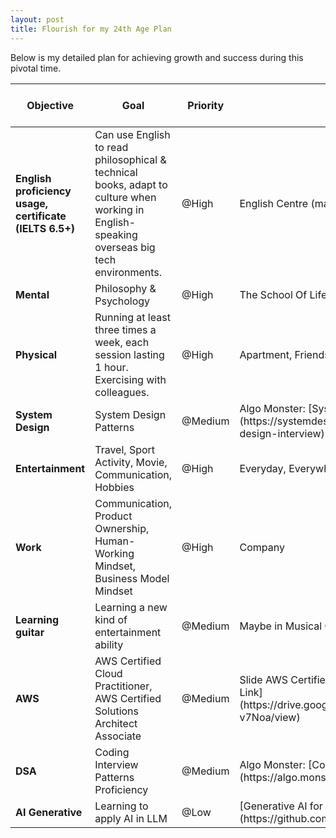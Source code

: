 ```yaml
---
layout: post
title: Flourish for my 24th Age Plan
---
```



Below is my detailed plan for achieving growth and success during this pivotal time.

<table>
  <colgroup>
    <col width="25%" />
    <col width="35%" />
    <col width="10%" />
    <col width="20%" />
    <col width="10%" />
  </colgroup>
  <thead>
    <tr class="header">
      <th>Objective</th>
      <th>Goal</th>
      <th>Priority</th>
      <th>Resource</th>
      <th>Will-done year</th>
    </tr>
  </thead>
  <tbody>
    <tr>
      <td markdown="span"><b>English proficiency usage, certificate (IELTS 6.5+)</b></td>
      <td markdown="span">Can use English to read philosophical & technical books, adapt to culture when working in English-speaking overseas big tech environments.</td>
      <td markdown="span">@High</td>
      <td markdown="span">English Centre (maybe Dol), Kindle Book, Technical Docs</td>
      <td markdown="span">2025</td>
    </tr>
    <tr>
      <td markdown="span"><b>Mental</b></td>
      <td markdown="span">Philosophy & Psychology</td>
      <td markdown="span">@High</td>
      <td markdown="span">The School Of Life, Love & Connection Books</td>
      <td markdown="span">2025</td>
    </tr>
    <tr>
      <td markdown="span"><b>Physical</b></td>
      <td markdown="span">Running at least three times a week, each session lasting 1 hour. Exercising with colleagues.</td>
      <td markdown="span">@High</td>
      <td markdown="span">Apartment, Friends</td>
      <td markdown="span">2025</td>
    </tr>
    <tr>
      <td markdown="span"><b>System Design</b></td>
      <td markdown="span">System Design Patterns</td>
      <td markdown="span">@Medium</td>
      <td markdown="span">Algo Monster: [System Design Fundamentals](https://systemdesignschool.io/fundamentals/what-is-system-design-interview)</td>
      <td markdown="span">2025</td>
    </tr>
    <tr>
      <td markdown="span"><b>Entertainment</b></td>
      <td markdown="span">Travel, Sport Activity, Movie, Communication, Hobbies</td>
      <td markdown="span">@High</td>
      <td markdown="span">Everyday, Everywhere</td>
      <td markdown="span">2025</td>
    </tr>
    <tr>
      <td markdown="span"><b>Work</b></td>
      <td markdown="span">Communication, Product Ownership, Human-Working Mindset, Business Model Mindset</td>
      <td markdown="span">@High</td>
      <td markdown="span">Company</td>
      <td markdown="span">2025</td>
    </tr>
    <tr>
      <td markdown="span"><b>Learning guitar</b></td>
      <td markdown="span">Learning a new kind of entertainment ability</td>
      <td markdown="span">@Medium</td>
      <td markdown="span">Maybe in Musical Central (Ward 7)</td>
      <td markdown="span">2025</td>
    </tr>
    <tr>
      <td markdown="span"><b>AWS</b></td>
      <td markdown="span">AWS Certified Cloud Practitioner, AWS Certified Solutions Architect Associate</td>
      <td markdown="span">@Medium</td>
      <td markdown="span">Slide AWS Certified Solutions Architect Associate: [Google Drive Link](https://drive.google.com/file/d/1eGeM_X1w8Ot2iyRNeCrMFaEqTi-v7Noa/view)</td>
      <td markdown="span">2025</td>
    </tr>
    <tr>
      <td markdown="span"><b>DSA</b></td>
      <td markdown="span">Coding Interview Patterns Proficiency</td>
      <td markdown="span">@Medium</td>
      <td markdown="span">Algo Monster: [Coding Patterns](https://algo.monster/problems/stats), Leetcode</td>
      <td markdown="span">2026</td>
    </tr>
    <tr>
      <td markdown="span"><b>AI Generative</b></td>
      <td markdown="span">Learning to apply AI in LLM</td>
      <td markdown="span">@Low</td>
      <td markdown="span">[Generative AI for Beginners](https://github.com/microsoft/generative-ai-for-beginners)</td>
      <td markdown="span">2026</td>
    </tr>
  </tbody>
</table>
